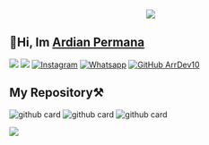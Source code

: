 <h1 align="center">
 <a href="https://git.io/typing-svg">
    <img src="https://readme-typing-svg.herokuapp.com?color=%2340A597&size=30&width=800&lines=👋Hi,+i'm+Ardian+Permana.;My+Age+18+Years+Old;I'm+a+web+developer,;I'm+a+Bot+developer;I'm+started+learning+programming+already+I+started+learning+programming+already+2+years;">
  </a>
</h1>

## 👋Hi, Im [Ardian Permana](https://ardiantdr.online)

[<img src="https://img.shields.io/badge/Website-ardiantdr.online-magenta">](https://ardiantdr.online)
[<img src="https://img.shields.io/badge/Email-ardiangaming971@gmail.com-purple">](mailto:ardiangaming971@gmail.com)
<a href="https://www.instagram.com/amirul.dev" target="_blank"><img src="https://img.shields.io/badge/Instagram-%23E4405F.svg?&style=flat-square&logo=instagram&logoColor=white" alt="Instagram"></a>
<a href="https://wa.me/6287845032372" target="_blank"><img src="https://img.shields.io/badge/Whatsapp-%808080.svg?&style=flat-square&logo=Whatsapp&logoColor=white" alt="Whatsapp"></a>
[![GitHub ArrDev10](https://img.shields.io/github/followers/ArrDev10?label=follow&style=social)](https://github.com/ArrDev10)

## My Repository⚒️

![github card](https://github-readme-stats.vercel.app/api/pin/?username=ArrDev10&repo=WaBot-With-Baileys-API&theme=dracula)
![github card](https://github-readme-stats.vercel.app/api/pin/?username=ArrDev10&repo=Portlio&theme=dracula)
![github card](https://github-readme-stats.vercel.app/api/pin/?username=ArrDev10&repo=Utama&theme=dracula)

<p>
  <a href="https://github.com/ArrDev10"><img src="https://github-readme-stats.vercel.app/api/top-langs?username=ArrDev10&theme=dracula&layout=compact" /></a>
</p>
